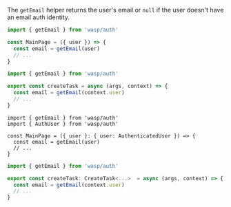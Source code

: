 The `getEmail` helper returns the user's email or `null` if the user doesn't have an email auth identity.

<Tabs groupId="js-ts">
<TabItem value="js" label="JavaScript">

```jsx title="src/client/MainPage.jsx"
import { getEmail } from 'wasp/auth'

const MainPage = ({ user }) => {
  const email = getEmail(user)
  // ...
}
```

```js title=src/server/tasks.js
import { getEmail } from 'wasp/auth'

export const createTask = async (args, context) => {
  const email = getEmail(context.user)
  // ...
}
```


</TabItem>
<TabItem value="ts" label="TypeScript">

```tsx title="src/client/MainPage.tsx"
import { getEmail } from 'wasp/auth'
import { AuthUser } from 'wasp/auth'

const MainPage = ({ user }: { user: AuthenticatedUser }) => {
  const email = getEmail(user)
  // ...
}
```

```ts title=src/server/tasks.ts
import { getEmail } from 'wasp/auth'

export const createTask: CreateTask<...>  = async (args, context) => {
  const email = getEmail(context.user)
  // ...
}
```

</TabItem>
</Tabs>
